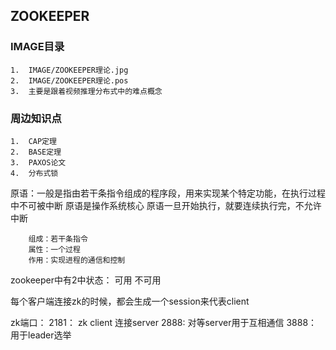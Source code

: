 ##  ZOOKEEPER

### IMAGE目录
```
1.  IMAGE/ZOOKEEPER理论.jpg
2.  IMAGE/ZOOKEEPER理论.pos
3.  主要是跟着视频推理分布式中的难点概念
```
### 周边知识点
```
1.  CAP定理
2.  BASE定理
3.  PAXOS论文
4.  分布式锁
```

原语：一般是指由若干条指令组成的程序段，用来实现某个特定功能，在执行过程中不可被中断
     原语是操作系统核心
     原语一旦开始执行，就要连续执行完，不允许中断

        组成：若干条指令 
        属性：一个过程
        作用：实现进程的通信和控制

zookeeper中有2中状态：
    可用
    不可用

每个客户端连接zk的时候，都会生成一个session来代表client


zk端口：
    2181： zk client 连接server
    2888:  对等server用于互相通信
    3888： 用于leader选举




